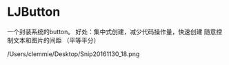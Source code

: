 # LJButton

一个封装系统的button。
 好处：集中式创建，减少代码操作量，快速创建
      随意控制文本和图片的间距 （平等平分）

/Users/clemmie/Desktop/Snip20161130_18.png
